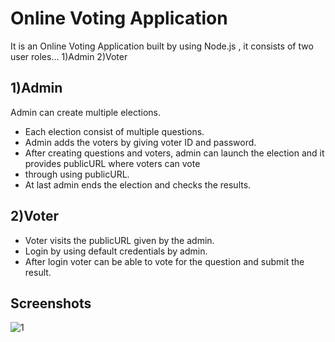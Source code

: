 # Online Voting Application

It is an Online Voting Application built by using Node.js , it consists of two user roles...
1)Admin 2)Voter

## 1)Admin

Admin can create multiple elections.

- Each election consist of multiple questions.
- Admin adds the voters by giving voter ID and password.
- After creating questions and voters, admin can launch the election and it provides publicURL where voters can vote
- through using publicURL.
- At last admin ends the election and checks the results.

## 2)Voter

- Voter visits the publicURL given by the admin.
- Login by using default credentials by admin.
- After login voter can be able to vote for the question and submit the result.

## Screenshots

![1](https://user-images.githubusercontent.com/112814848/213916221-ec2281dd-00b6-4491-b0ad-614fd2463028.png)
